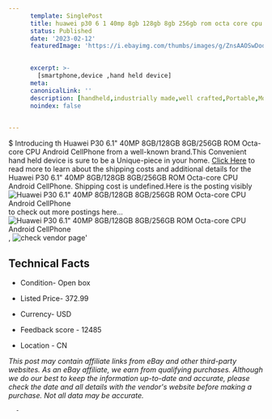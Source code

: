 ```yaml
---
      template: SinglePost
      title: huawei p30 6 1 40mp 8gb 128gb 8gb 256gb rom octa core cpu android cellphone
      status: Published
      date: '2023-02-12'
      featuredImage: 'https://i.ebayimg.com/thumbs/images/g/ZnsAAOSwDodizO~s/s-l225.jpg'
       

      excerpt: >-
        [smartphone,device ,hand held device]
      meta:
      canonicalLink: ''
      description: [handheld,industrially made,well crafted,Portable,Mobile,Compact,Convenient,Lightweight,Maneuverable,Man-portable,Miniature,Carriable,Hand-held,Light,Holdable,Transportable,Mobile device,Pocket-sized,On-the-go,Wireless,Cordless,Compact size,Convenient size, smartphone,device ,hand held device]
      noindex: false
      

---
```

$
      Introducing th Huawei P30 6.1" 40MP 8GB/128GB 8GB/256GB ROM Octa-core CPU Android CellPhone from a well-known brand.This Convenient hand held device is sure to be a Unique-piece in your home. [Click Here](https://www.ebay.com/itm/165573586652?hash=item268cf46edc%3Ag%3AZnsAAOSwDodizO%7Es&mkevt=1&mkcid=1&mkrid=711-53200-19255-0&campid=%253CePNCampaignId%253E&customid=%253CreferenceId%253E&toolid=10049) to read more to learn about the shipping costs and additional details for the Huawei P30 6.1" 40MP 8GB/128GB 8GB/256GB ROM Octa-core CPU Android CellPhone. Shipping cost is undefined.Here is the posting visibly ![Huawei P30 6.1" 40MP 8GB/128GB 8GB/256GB ROM Octa-core CPU Android CellPhone](https://i.ebayimg.com/thumbs/images/g/ZnsAAOSwDodizO~s/s-l225.jpg) to check out more postings here... ![Huawei P30 6.1" 40MP 8GB/128GB 8GB/256GB ROM Octa-core CPU Android CellPhone](https://i.ebayimg.com/images/g/ZnsAAOSwDodizO~s/s-l960.jpg), ![check vendor page](https://origin-galleryplus.ebayimg.com/ws/web/165573586652_2_0_1/225x225.jpg)'

      

 ## Technical Facts 



     
      

 - Condition- Open box 


      

 - Listed Price- 372.99 


      

 - Currency- USD 


      

 - Feedback score - 12485 


      

 - Location - CN 


      
      

 *_This post may contain affiliate links from eBay and other third-party websites. As an eBay affiliate, we earn from qualifying purchases. Although we do our best to keep the information up-to-date and accurate, please check the date and all details with the vendor's website before making a purchase. Not all data may be accurate._*




      -
